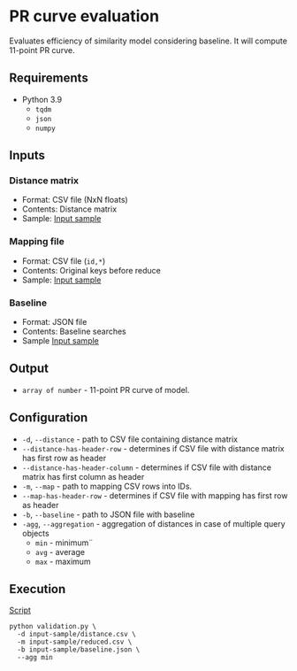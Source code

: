 # PR curve evaluation

Evaluates efficiency of similarity model considering baseline. It will compute 11-point PR curve.

## Requirements

- Python 3.9
    - `tqdm`
    - `json`
    - `numpy`


## Inputs

### Distance matrix

- Format: CSV file (NxN floats)
- Contents: Distance matrix
- Sample: [Input sample](input-sample/distance.csv)

### Mapping file

- Format: CSV file (`id,*`)
- Contents: Original keys before reduce
- Sample: [Input sample](input-sample/reduced.csv)

### Baseline

- Format: JSON file
- Contents: Baseline searches
- Sample [Input sample](input-sample/baseline.json)

## Output

- `array of number` - 11-point PR curve of model.

## Configuration

- `-d`, `--distance` - path to CSV file containing distance matrix
- `--distance-has-header-row` - determines if CSV file with distance matrix has first row as header
- `--distance-has-header-column` - determines if CSV file with distance matrix has first column as header
- `-m`, `--map` - path to mapping CSV rows into IDs.
- `--map-has-header-row` - determines if CSV file with mapping has first row as header
- `-b`, `--baseline` - path to JSON file with baseline
- `-agg`, `--aggregation` - aggregation of distances in case of multiple query objects
    - `min` - minimum¨
    - `avg` - average
    - `max` - maximum

## Execution

[Script](script)
```shell
python validation.py \
  -d input-sample/distance.csv \
  -m input-sample/reduced.csv \
  -b input-sample/baseline.json \
  --agg min
```